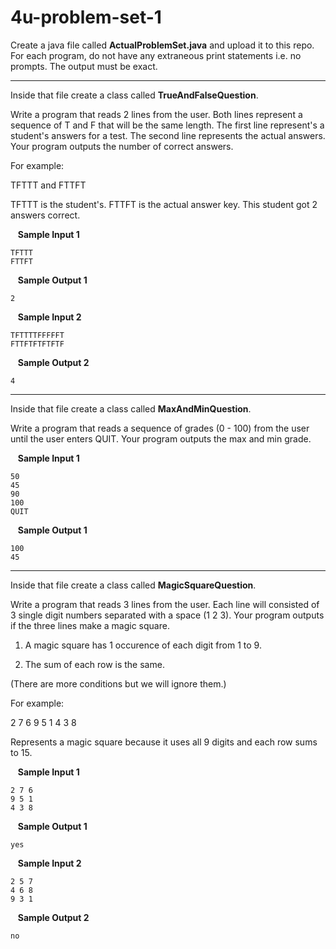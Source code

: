 # 4u-problem-set-1

Create a java file called **ActualProblemSet.java** and upload it to this repo. For each program, do not have any extraneous print statements i.e. no prompts. The output must be exact.

---

Inside that file create a class called **TrueAndFalseQuestion**.

Write a program that reads 2 lines from the user. Both lines represent a sequence of T and F that will be the same length. The first line represent's a student's answers for a test. The second line represents the actual answers. Your program outputs the number of correct answers.

For example:

TFTTT and FTTFT

TFTTT is the student's. FTTFT is the actual answer key. This student got 2 answers correct.

&nbsp;&nbsp; **Sample Input 1**

    TFTTT
    FTTFT

&nbsp;&nbsp; **Sample Output 1**

    2


&nbsp;&nbsp; **Sample Input 2**

    TFTTTTFFFFFT
    FTTFTFTFTFTF

&nbsp;&nbsp; **Sample Output 2**

    4
    
---

Inside that file create a class called **MaxAndMinQuestion**.

Write a program that reads a sequence of grades (0 - 100) from the user until the user enters QUIT. Your program outputs the max and min grade.

&nbsp;&nbsp; **Sample Input 1**

    50
    45
    90
    100
    QUIT

&nbsp;&nbsp; **Sample Output 1**

    100
    45

---

Inside that file create a class called **MagicSquareQuestion**.

Write a program that reads 3 lines from the user. Each line will consisted of 3 single digit numbers separated with a space (1 2 3).
Your program outputs if the three lines make a magic square.

1. A magic square has 1 occurence of each digit from 1 to 9.

2. The sum of each row is the same.

(There are more conditions but we will ignore them.)

For example:

2 7 6
9 5 1
4 3 8

Represents a magic square because it uses all 9 digits and each row sums to 15.

&nbsp;&nbsp; **Sample Input 1**

    2 7 6
    9 5 1
    4 3 8

&nbsp;&nbsp; **Sample Output 1**

    yes

&nbsp;&nbsp; **Sample Input 2**

    2 5 7
    4 6 8
    9 3 1

&nbsp;&nbsp; **Sample Output 2**

    no
